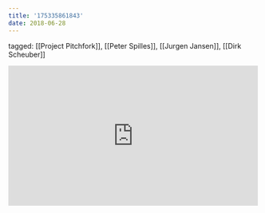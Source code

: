 ```yaml
---
title: '175335861843'
date: 2018-06-28
---
```

tagged: [[Project Pitchfork]], [[Peter Spilles]], [[Jurgen Jansen]], [[Dirk Scheuber]]
<iframe allow="accelerometer; autoplay; clipboard-write; encrypted-media; gyroscope; picture-in-picture" allowfullscreen="" frameborder="0" height="281" id="youtube_iframe" src="https://www.youtube.com/embed/pDJi9Te6xNY?feature=oembed&amp;enablejsapi=1&amp;origin=https://safe.txmblr.com&amp;wmode=opaque" width="500"></iframe>